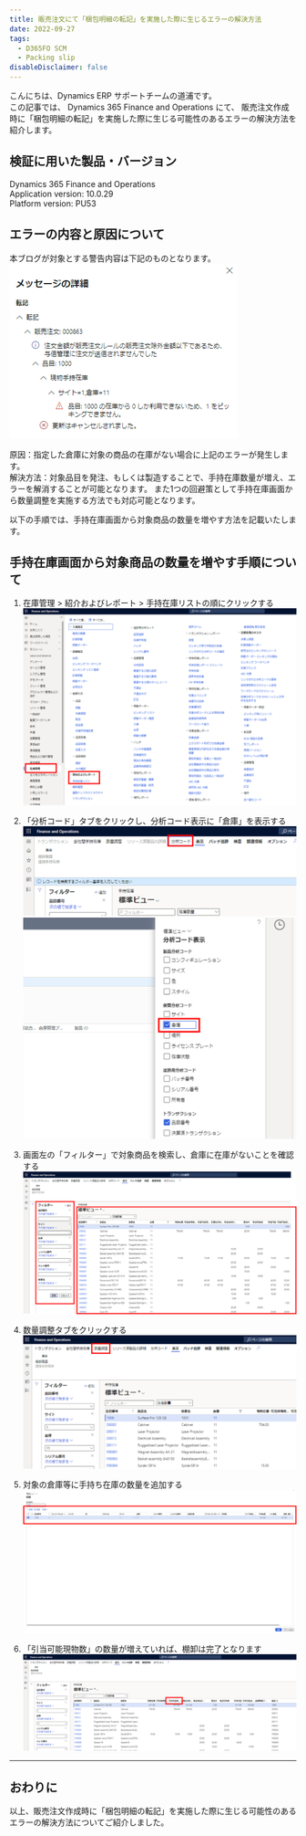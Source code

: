 ```yaml
---
title: 販売注文にて「梱包明細の転記」を実施した際に生じるエラーの解決方法
date: 2022-09-27
tags:
  - D365FO SCM
  - Packing slip
disableDisclaimer: false
---
```


こんにちは、Dynamics ERP サポートチームの道浦です。  
この記事では、 Dynamics 365 Finance and Operations にて、 販売注文作成時に「梱包明細の転記」を実施した際に生じる可能性のあるエラーの解決方法を紹介します。


<!-- more -->
## 検証に用いた製品・バージョン
Dynamics 365 Finance and Operations      
Application version: 10.0.29  
Platform version: PU53  



## エラーの内容と原因について

本ブログが対象とする警告内容は下記のものとなります。  
    ![](./how-to-resolve-error-about-packing-slip/error1.png)
 
原因：指定した倉庫に対象の商品の在庫がない場合に上記のエラーが発生します。  
解決方法：対象品目を発注、もしくは製造することで、手持在庫数量が増え、エラーを解消することが可能となります。
また1つの回避策として手持在庫画面から数量調整を実施する方法でも対応可能となります。

以下の手順では、手持在庫画面から対象商品の数量を増やす方法を記載いたします。


## 手持在庫画面から対象商品の数量を増やす手順について

1. 在庫管理 > 紹介およびレポート > 手持在庫リストの順にクリックする
    ![](./how-to-resolve-error-about-packing-slip/step1.png)

2. 「分析コード」タブをクリックし、分析コード表示に「倉庫」を表示する
    ![](./how-to-resolve-error-about-packing-slip/step2-1.png)
    ![](./how-to-resolve-error-about-packing-slip/step2-2.png)

3. 画面左の「フィルター」で対象商品を検索し、倉庫に在庫がないことを確認する
    ![](./how-to-resolve-error-about-packing-slip/step3.png)

4. 数量調整タブをクリックする
    ![](./how-to-resolve-error-about-packing-slip/step4.png)

5. 対象の倉庫等に手持ち在庫の数量を追加する
    ![](./how-to-resolve-error-about-packing-slip/step5.png)

6. 「引当可能現物数」の数量が増えていれば、棚卸は完了となります
    ![](./how-to-resolve-error-about-packing-slip/step6.png)


---
## おわりに  
以上、販売注文作成時に「梱包明細の転記」を実施した際に生じる可能性のあるエラーの解決方法についてご紹介しました。
